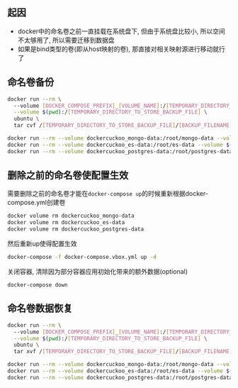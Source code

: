 <!--
.. title: docker命名卷的备份与迁移
.. slug: dockerjuan-de-bei-fen-yu-qian-yi
.. date: 2021-09-27 19:50:02 UTC+08:00
.. tags: 
.. category: 
.. link: 
.. description: 
.. type: text
-->

## 起因

- docker中的命名卷之前一直挂载在系统盘下, 但由于系统盘比较小, 所以空间不太够用了, 所以需要迁移到数据盘
- 如果是bind类型的卷(即从host映射的卷), 那直接对相关映射源进行移动就行了

## 命名卷备份

```bash
docker run --rm \ 
  --volume [DOCKER_COMPOSE_PREFIX]_[VOLUME_NAME]:/[TEMPORARY_DIRECTORY_TO_STORE_VOLUME_DATA] \
  --volume $(pwd):/[TEMPORARY_DIRECTORY_TO_STORE_BACKUP_FILE] \
  ubuntu \
  tar cvf /[TEMPORARY_DIRECTORY_TO_STORE_BACKUP_FILE]/[BACKUP_FILENAME].tar /[TEMPORARY_DIRECTORY_TO_STORE_VOLUME_DATA]
```

```bash
docker run --rm --volume dockercuckoo_mongo-data:/root/mongo-data --volume $(pwd):/root/backup ubuntu tar cvf /root/backup/mongo-data.tar /root/mongo-data
docker run --rm --volume dockercuckoo_es-data:/root/es-data --volume $(pwd):/root/backup ubuntu tar cvf /root/backup/es-data.tar /root/es-data
docker run --rm --volume dockercuckoo_postgres-data:/root/postgres-data --volume $(pwd):/root/backup ubuntu tar cvf /root/backup/postgres-data.tar /root/postgres-data
```

## 删除之前的命名卷使配置生效

需要删除之前的命名卷才能在```docker-compose up```的时候重新根据docker-compose.yml创建卷

```bash
docker volume rm dockercuckoo_mongo-data
docker volume rm dockercuckoo_es-data
docker volume rm dockercuckoo_postgres-data
```

然后重新up使得配置生效
```bash
docker-compose -f docker-compose.vbox.yml up -d 
```

关闭容器, 清除因为部分容器应用初始化带来的额外数据(optional)
```
docker-compose down 
```

## 命名卷数据恢复

```bash
docker run --rm \ 
  --volume [DOCKER_COMPOSE_PREFIX]_[VOLUME_NAME]:/[TEMPORARY_DIRECTORY_STORING_EXTRACTED_BACKUP] \
  --volume $(pwd):/[TEMPORARY_DIRECTORY_TO_STORE_BACKUP_FILE] \
  ubuntu \
  tar xvf /[TEMPORARY_DIRECTORY_TO_STORE_BACKUP_FILE]/[BACKUP_FILENAME].tar -C /[TEMPORARY_DIRECTORY_STORING_EXTRACTED_BACKUP] --strip 1
```


```bash
docker run --rm --volume dockercuckoo_mongo-data:/root/mongo-data --volume $(pwd):/root/backup ubuntu tar xvf /root/backup/mongo-data.tar -C /root/mongo-data --strip 1
docker run --rm --volume dockercuckoo_es-data:/root/es-data --volume $(pwd):/root/backup ubuntu tar xvf /root/backup/es-data.tar -C /root/es-data --strip 1
docker run --rm --volume dockercuckoo_postgres-data:/root/postgres-data --volume $(pwd):/root/backup ubuntu tar xvf /root/backup/postgres-data.tar -C /root/postgres-data --strip 1
```





